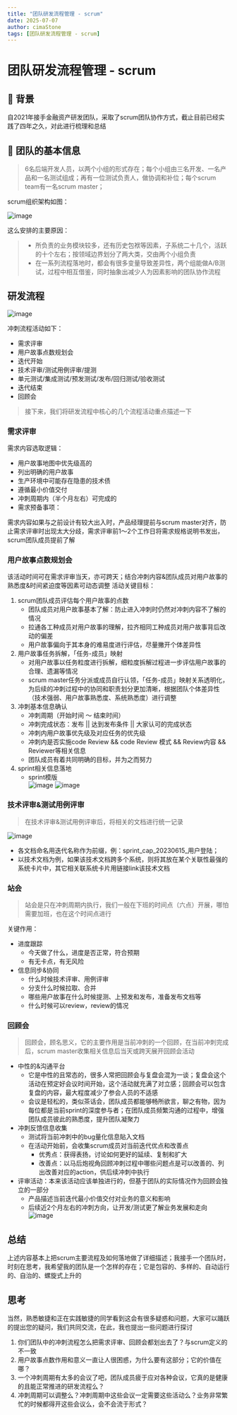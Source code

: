 ```yaml
---
title: "团队研发流程管理 - scrum"
date: 2025-07-07
author: cimaStone
tags: [团队研发流程管理 - scrum]
---
```


# 团队研发流程管理 - scrum

## 🎯 背景
自2021年接手金融资产研发团队，采取了scrum团队协作方式，截止目前已经实践了四年之久，对此进行梳理和总结

## 🎯 团队的基本信息
> 6名后端开发人员，以两个小组的形式存在；每个小组由三名开发、一名产品和一名测试组成；再有一位测试负责人，做协调和补位；每个scrum team有一名scrum master；

scrum组织架构如图： 

![image](https://github.com/user-attachments/assets/7483afb1-62c3-43c5-868a-113049e85684)

这么安排的主要原因：
> - 所负责的业务模块较多，还有历史包袱等因素，子系统二十几个，活跃的十个左右；按领域边界划分了两大类，交由两个小组负责
> - 在一系列流程落地时，都会有很多变量导致差异性，两个组能做A/B测试，过程中相互借鉴，同时抽象出减少人为因素影响的团队协作流程

## 研发流程
![image](https://github.com/user-attachments/assets/e08838b6-a6f0-423a-a0a8-2996b2094771)

冲刺流程活动如下：
  - 需求评审
  - 用户故事点数规划会
  - 迭代开始
  - 技术评审/测试用例评审/提测
  - 单元测试/集成测试/预发测试/发布/回归测试/验收测试
  - 迭代结束
  - 回顾会

> 接下来，我们将研发流程中核心的几个流程活动重点描述一下

### 需求评审
需求内容选取逻辑：
  - 用户故事地图中优先级高的
  - 列出明确的用户故事
  - 生产环境中可能存在隐患的技术债
  - 遵循最小价值交付
  - 冲刺周期内（半个月左右）可完成的
  - 需求预备事项：

需求内容如果与之前设计有较大出入时，产品经理提前与scrum master对齐，防止需求评审时出现太大分歧，需求评审前1～2个工作日将需求规格说明书发出，scrum团队成员提前了解

### 用户故事点数规划会
该活动时间可在需求评审当天，亦可跨天；结合冲刺内容&团队成员对用户故事的熟悉度&时间紧迫度等因素可动态调整
活动关键目标：
1. scrum团队成员评估每个用户故事的点数
   - 团队成员对用户故事基本了解：防止进入冲刺时仍然对冲刺内容不了解的情况
   - 拉通各工种成员对用户故事的理解，拉齐相同工种成员对用户故事背后改动的偏差
   - 用户故事偏向于其本身的难易度进行评估，尽量撇开个体差异性
2. 用户故事任务拆解，「任务-成员」映射
   - 对用户故事以任务粒度进行拆解，细粒度拆解过程进一步评估用户故事的合理、遗漏等情况
   - scrum master任务分派或成员自行认领，「任务-成员」映射关系透明化，为后续的冲刺过程中的协同和职责划分更加清晰，根据团队个体差异性（技术强弱、用户故事熟悉度、系统熟悉度）进行调整
3. 冲刺基本信息确认
   - 冲刺周期（开始时间 ～ 结束时间）
   - 冲刺完成状态：发布 || 达到发布条件 || 大家认可的完成状态
   - 冲刺内用户故事优先级及对应任务的优先级
   - 冲刺内是否实施code Review && code Review 模式 && Review内容 && Reviewer等相关信息
   - 团队成员有着共同明确的目标，并为之而努力
4. sprint相关信息落地
   - sprint模版</br>
     ![image](https://github.com/user-attachments/assets/0f28d579-3e3a-42fb-8d7b-fee562a315e3)
     ![image](https://github.com/user-attachments/assets/d7c02881-d535-4b60-9b19-8fc94443ee24)

### 技术评审&测试用例评审
> 在技术评审&测试用例评审后，将相关的文档进行统一记录

![image](https://github.com/user-attachments/assets/fe2b8e44-7dec-4797-9149-ce29f86929c3)
- 各文档命名用迭代名称作为前缀，例：sprint_cap_20230615_用户登陆；
- 以技术文档为例，如果该技术文档跨多个系统，则将其放在某个关联性最强的系统卡片中，其它相关联系统卡片用链接link该技术文档

### 站会
> 站会是只在冲刺周期内执行，我们一般在下班的时间点（六点）开展，哪怕需要加班，也在这个时间点进行

关键作用：
- 进度跟踪
  - 今天做了什么，进度是否正常，符合预期
  - 有无卡点，有无风险
- 信息同步&协同
  - 什么时候技术评审、用例评审
  - 分支什么时候拉取、合并
  - 哪些用户故事在什么时候提测、上预发和发布，准备发布文档等
  - 什么时候可以review，review的情况
 
### 回顾会
> 回顾会，顾名思义，它的主要作用是当前冲刺的一个回顾，在当前冲刺完成后，scrum master收集相关信息后当天或跨天展开回顾会活动

- 中性的&沟通平台
  - 它是中性的且常态的，很多人常把回顾会与复盘会混为一谈；复盘会这个活动在预定好会议时间开始，这个活动就充满了对立感；回顾会可以包含复盘的内容，最大程度减少了参会人员的不适感
  - 会议是轻松的，类似茶话会，团队成员都能够畅所欲言，聊之有物，因为每位都是当前sprint的深度参与者；在团队成员频繁沟通的过程中，增强团队成员彼此的熟悉度，提升团队凝聚力
- 冲刺反馈信息收集
  - 测试将当前冲刺中的bug量化信息貼入文档
  - 在活动开始前，会收集scrum成员对当前迭代优点和改善点
    - 优秀点：获得表扬，讨论如何更好的延续、复制和扩大
    - 改善点：以马后炮视角回顾冲刺过程中哪些问题点是可以改善的、列出改善对应的action，供后续冲刺中执行
- 评审活动：本来该活动应该单独进行的，但基于团队的实际情况作为回顾会独立的一部分
  - 产品描述当前迭代最小价值交付对业务的意义和影响
  - 后续近2个月左右的冲刺方向，让开发/测试更了解业务发展和走向
    ![image](https://github.com/user-attachments/assets/0072bc86-f889-41a5-96ed-1101c95491da)

## 总结
上述内容基本上把scrum主要流程及如何落地做了详细描述；我接手一个团队时，时刻在思考，我希望我的团队是一个怎样的存在；它是包容的、多样的、自动运行的、自治的、螺旋式上升的

## 思考
当然，熟悉敏捷和正在实践敏捷的同学看到这会有很多疑惑和问题，大家可以踊跃的提出您的疑问，我们共同交流，在此，我也提出一些问题进行探讨
1. 你们团队中的冲刺流程怎么把需求评审、回顾会都划出去了？与scrum定义的不一致
2. 用户故事点数作用和意义一直让人很困惑，为什么要有这部分；它的价值在哪？
3. 一个冲刺周期有太多的会议了吧，团队成员疲于应对各种会议，它真的是健康的且能正常推进的研发流程么？
4. 冲刺周期可以调整么？冲刺周期中这些会议一定需要这些活动么？业务非常繁忙的时候都得开这些会议么，会不会流于形式？
